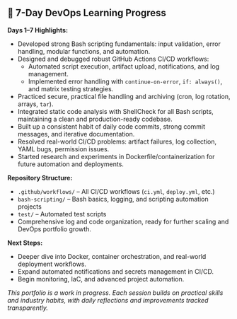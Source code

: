 ## 📅 7-Day DevOps Learning Progress

**Days 1–7 Highlights:**
- Developed strong Bash scripting fundamentals: input validation, error handling, modular functions, and automation.
- Designed and debugged robust GitHub Actions CI/CD workflows:
  - Automated script execution, artifact upload, notifications, and log management.
  - Implemented error handling with `continue-on-error`, `if: always()`, and matrix testing strategies.
- Practiced secure, practical file handling and archiving (cron, log rotation, arrays, `tar`).
- Integrated static code analysis with ShellCheck for all Bash scripts, maintaining a clean and production-ready codebase.
- Built up a consistent habit of daily code commits, strong commit messages, and iterative documentation.
- Resolved real-world CI/CD problems: artifact failures, log collection, YAML bugs, permission issues.
- Started research and experiments in Dockerfile/containerization for future automation and deployments.

**Repository Structure:**
- `.github/workflows/` – All CI/CD workflows (`ci.yml`, `deploy.yml`, etc.)
- `bash-scripting/` – Bash basics, logging, and scripting automation projects
- `test/` – Automated test scripts
- Comprehensive log and code organization, ready for further scaling and DevOps portfolio growth.

**Next Steps:**
- Deeper dive into Docker, container orchestration, and real-world deployment workflows.
- Expand automated notifications and secrets management in CI/CD.
- Begin monitoring, IaC, and advanced project automation.

_This portfolio is a work in progress. Each session builds on practical skills and industry habits, with daily reflections and improvements tracked transparently._